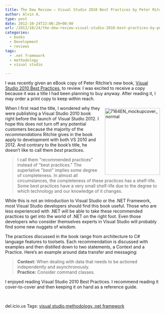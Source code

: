 ```yaml
---
title: The Dew Review – Visual Studio 2010 Best Practices by Peter Ritchie
author: Alvin A.
type: post
date: 2012-10-24T23:06:20+00:00
url: /2012/10/24/the-dew-review-visual-studio-2010-best-practices-by-peter-ritchie/
categories:
  - books
  - Development
  - reviews
tags:
  - .net framework
  - methodology
  - visual studio

---
```

I was recently given an eBook copy of Peter Ritchie’s new book, <a href="http://www.packtpub.com/visual-studio-2010-best-practices/book" target="_blank">Visual Studio 2010 Best Practices</a>, to review. I was excited to receive a copy because it was a title I had been planning to buy anyway. After reading it, I may order a print copy to keep within reach.

[<img loading="lazy" decoding="async" style="background-image: none; border-bottom: 0px; border-left: 0px; margin: 8px 0px 8px 12px; padding-left: 0px; padding-right: 0px; display: inline; float: right; border-top: 0px; border-right: 0px; padding-top: 0px" title="7164EN_mockupcover_normal" border="0" alt="7164EN_mockupcover_normal" align="right" src="/wp-content/uploads/7164EN_mockupcover_normal_thumb.jpg" width="179" height="217" />][1]When I first read the title, I wondered why they were publishing a Visual Studio 2010 book right before the launch of Visual Studio 2012. I hope this does not turn off any potential customers because the majority of the _recommendations_ Ritchie gives in the book apply to development with both VS 2010 and 2012. And contrary to the book’s title, he doesn’t like to call them _best_ practices.

> I call them "recommended practices" instead of "best practices." The superlative "best" implies some degree of completeness. In almost all circumstances, the completeness of these practices has a shelf-life. Some best practices have a very small shelf-life due to the degree to which technology and our knowledge of it changes.

While this is not an introduction to Visual Studio or the .NET Framework, most Visual Studio developers should find this book useful. Those who are less experienced with .NET will be able to take these recommended practices to get into the world of .NET on the right foot. Even those developers who consider themselves experts in Visual Studio will probably find some new nuggets of wisdom.

The practices discussed in the book range from architecture to C# language features to toolsets. Each recommendation is discussed with examples and then distilled down to two statements, a Context and a Practice. Here’s an example around data transfer and messaging:

> **Context:** When dealing with data that needs to be actioned independently and asynchronously.  
> **Practice:** Consider command classes.

I enjoyed reading Visual Studio 2010 Best Practices. I recommend reading it cover-to-cover and then keeping it on hand as a reference guide. 

&#160;

<div style="padding-bottom: 0px; margin: 0px; padding-left: 0px; padding-right: 0px; display: inline; float: none; padding-top: 0px" id="scid:0767317B-992E-4b12-91E0-4F059A8CECA8:3a03a5d3-753e-404d-b944-37237ecc7ba7" class="wlWriterEditableSmartContent">
  del.icio.us Tags: <a href="http://del.icio.us/popular/visual+studio" rel="tag">visual studio</a>,<a href="http://del.icio.us/popular/methodology" rel="tag">methodology</a>,<a href="http://del.icio.us/popular/.net+framework" rel="tag">.net framework</a>
</div>

 [1]: /wp-content/uploads/7164EN_mockupcover_normal.jpg